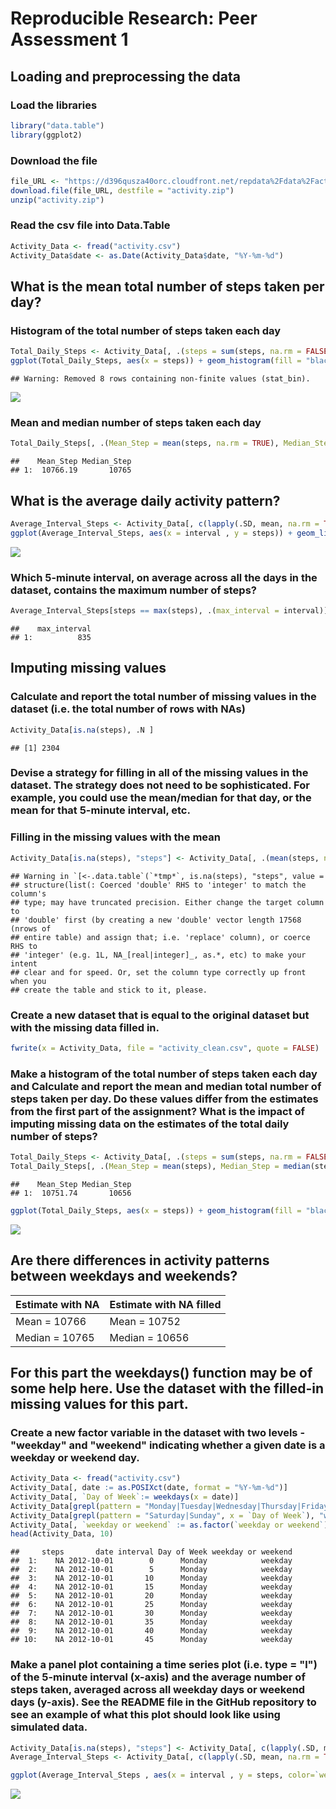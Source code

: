 # Reproducible Research: Peer Assessment 1
## Loading and preprocessing the data
### Load the libraries

```r
library("data.table")
library(ggplot2)
```
### Download the file

```r
file_URL <- "https://d396qusza40orc.cloudfront.net/repdata%2Fdata%2Factivity.zip"
download.file(file_URL, destfile = "activity.zip")
unzip("activity.zip")
```
### Read the csv file into Data.Table

```r
Activity_Data <- fread("activity.csv")
Activity_Data$date <- as.Date(Activity_Data$date, "%Y-%m-%d")
```
## What is the mean total number of steps taken per day?
### Histogram of the total number of steps taken each day

```r
Total_Daily_Steps <- Activity_Data[, .(steps = sum(steps, na.rm = FALSE)), by = date]
ggplot(Total_Daily_Steps, aes(x = steps)) + geom_histogram(fill = "black", binwidth = 1200) + labs(title = "Total Daily Steps", x = "Steps", y = "Frequency")
```

```
## Warning: Removed 8 rows containing non-finite values (stat_bin).
```

![](PA1_template_files/figure-html/unnamed-chunk-4-1.png)<!-- -->

### Mean and median number of steps taken each day

```r
Total_Daily_Steps[, .(Mean_Step = mean(steps, na.rm = TRUE), Median_Step = median(steps, na.rm = TRUE))]
```

```
##    Mean_Step Median_Step
## 1:  10766.19       10765
```
## What is the average daily activity pattern?

```r
Average_Interval_Steps <- Activity_Data[, c(lapply(.SD, mean, na.rm = TRUE)), .SDcols = c("steps"), by = .(interval)]  
ggplot(Average_Interval_Steps, aes(x = interval , y = steps)) + geom_line(color="black", size=1) + labs(title = "Average Daily Steps", x = "Interval", y = "Average Steps")
```

![](PA1_template_files/figure-html/unnamed-chunk-6-1.png)<!-- -->

### Which 5-minute interval, on average across all the days in the dataset, contains the maximum number of steps?

```r
Average_Interval_Steps[steps == max(steps), .(max_interval = interval)]
```

```
##    max_interval
## 1:          835
```
## Imputing missing values
### Calculate and report the total number of missing values in the dataset (i.e. the total number of rows with NAs)

```r
Activity_Data[is.na(steps), .N ]
```

```
## [1] 2304
```
### Devise a strategy for filling in all of the missing values in the dataset. The strategy does not need to be sophisticated. For example, you could use the mean/median for that day, or the mean for that 5-minute interval, etc.
### Filling in the missing values with the mean 

```r
Activity_Data[is.na(steps), "steps"] <- Activity_Data[, .(mean(steps, na.rm = TRUE))]
```

```
## Warning in `[<-.data.table`(`*tmp*`, is.na(steps), "steps", value =
## structure(list(: Coerced 'double' RHS to 'integer' to match the column's
## type; may have truncated precision. Either change the target column to
## 'double' first (by creating a new 'double' vector length 17568 (nrows of
## entire table) and assign that; i.e. 'replace' column), or coerce RHS to
## 'integer' (e.g. 1L, NA_[real|integer]_, as.*, etc) to make your intent
## clear and for speed. Or, set the column type correctly up front when you
## create the table and stick to it, please.
```
### Create a new dataset that is equal to the original dataset but with the missing data filled in.

```r
fwrite(x = Activity_Data, file = "activity_clean.csv", quote = FALSE)
```
### Make a histogram of the total number of steps taken each day and Calculate and report the mean and median total number of steps taken per day. Do these values differ from the estimates from the first part of the assignment? What is the impact of imputing missing data on the estimates of the total daily number of steps?

```r
Total_Daily_Steps <- Activity_Data[, .(steps = sum(steps, na.rm = FALSE)), by = date]
Total_Daily_Steps[, .(Mean_Step = mean(steps), Median_Step = median(steps))]
```

```
##    Mean_Step Median_Step
## 1:  10751.74       10656
```

```r
ggplot(Total_Daily_Steps, aes(x = steps)) + geom_histogram(fill = "black", binwidth = 1200) + labs(title = "Total Daily Steps", x = "Steps", y = "Frequency")
```

![](PA1_template_files/figure-html/unnamed-chunk-11-1.png)<!-- -->

## Are there differences in activity patterns between weekdays and weekends?

Estimate with NA | Estimate with NA filled
---------------- | -----------------------
Mean = 10766     | Mean = 10752
Median = 10765   | Median = 10656 

## For this part the weekdays() function may be of some help here. Use the dataset with the filled-in missing values for this part.
### Create a new factor variable in the dataset with two levels - "weekday" and "weekend" indicating whether a given date is a weekday or weekend day.

```r
Activity_Data <- fread("activity.csv")
Activity_Data[, date := as.POSIXct(date, format = "%Y-%m-%d")]
Activity_Data[, `Day of Week`:= weekdays(x = date)]
Activity_Data[grepl(pattern = "Monday|Tuesday|Wednesday|Thursday|Friday", x = `Day of Week`), "weekday or weekend"] <- "weekday"
Activity_Data[grepl(pattern = "Saturday|Sunday", x = `Day of Week`), "weekday or weekend"] <- "weekend"
Activity_Data[, `weekday or weekend` := as.factor(`weekday or weekend`)]
head(Activity_Data, 10)
```

```
##     steps       date interval Day of Week weekday or weekend
##  1:    NA 2012-10-01        0      Monday            weekday
##  2:    NA 2012-10-01        5      Monday            weekday
##  3:    NA 2012-10-01       10      Monday            weekday
##  4:    NA 2012-10-01       15      Monday            weekday
##  5:    NA 2012-10-01       20      Monday            weekday
##  6:    NA 2012-10-01       25      Monday            weekday
##  7:    NA 2012-10-01       30      Monday            weekday
##  8:    NA 2012-10-01       35      Monday            weekday
##  9:    NA 2012-10-01       40      Monday            weekday
## 10:    NA 2012-10-01       45      Monday            weekday
```
### Make a panel plot containing a time series plot (i.e. type = "l") of the 5-minute interval (x-axis) and the average number of steps taken, averaged across all weekday days or weekend days (y-axis). See the README file in the GitHub repository to see an example of what this plot should look like using simulated data.

```r
Activity_Data[is.na(steps), "steps"] <- Activity_Data[, c(lapply(.SD, median, na.rm = TRUE)), .SDcols = c("steps")]
Average_Interval_Steps <- Activity_Data[, c(lapply(.SD, mean, na.rm = TRUE)), .SDcols = c("steps"), by = .(interval, `weekday or weekend`)] 

ggplot(Average_Interval_Steps , aes(x = interval , y = steps, color=`weekday or weekend`)) + geom_line() + labs(title = "Average Daily Steps by Weektype", x = "Interval", y = "Number of Steps") + facet_wrap(~`weekday or weekend` , ncol = 1, nrow=2)
```

![](PA1_template_files/figure-html/unnamed-chunk-13-1.png)<!-- -->








